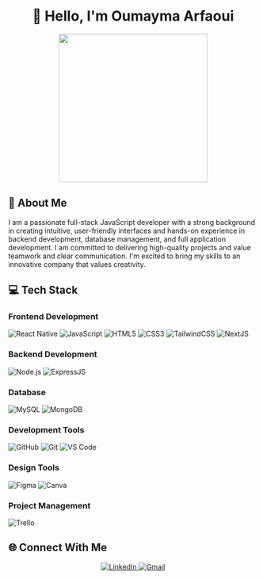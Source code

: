 <h1 align="center">👋 Hello, I'm Oumayma Arfaoui</h1>
<p align="center">

<p align="center">
  <img width="300" src="https://media1.giphy.com/media/v1.Y2lkPTc5MGI3NjExZWdudHE1Mmk2NDE1eDhwMmQ3OHV1Mmd6M20zcWY4NDJxMDNhMDBsMiZlcD12MV9pbnRlcm5hbF9naWZfYnlfaWQmY3Q9Zw/3oKIPnAiaMCws8nOsE/giphy.webp"/>
</p>

## 🚀 About Me
I am a passionate full-stack JavaScript developer with a strong background in creating intuitive, user-friendly interfaces and hands-on experience in backend development, database management, and full application development. I am committed to delivering high-quality projects and value teamwork and clear communication. I'm excited to bring my skills to an innovative company that values creativity.

## 💻 Tech Stack

### Frontend Development
<p align="left">
    <img src="https://img.icons8.com/color/48/000000/react-native.png" alt="React Native" />
    <img src="https://img.icons8.com/color/48/000000/javascript.png" alt="JavaScript" />
    <img src="https://img.icons8.com/color/48/000000/html-5.png" alt="HTML5" />
    <img src="https://img.icons8.com/color/48/000000/css3.png" alt="CSS3" />
    <img src="https://img.icons8.com/color/48/000000/tailwindcss.png" alt="TailwindCSS" />
    <img src="https://img.icons8.com/color/48/000000/nextjs.png" alt="NextJS" />
</p>

### Backend Development
<p align="left">
    <img src="https://img.icons8.com/color/48/000000/nodejs.png" alt="Node.js" />
    <img src="https://img.icons8.com/color/48/000000/express-js.png" alt="ExpressJS" />
</p>

### Database
<p align="left">
    <img src="https://img.icons8.com/color/48/000000/mysql-logo.png" alt="MySQL" />
    <img src="https://img.icons8.com/color/48/000000/mongodb.png" alt="MongoDB" />
</p>

### Development Tools
<p align="left">
    <img src="https://img.icons8.com/ios-filled/50/000000/github.png" alt="GitHub" />
    <img src="https://img.icons8.com/color/48/000000/git.png" alt="Git" />
    <img src="https://img.icons8.com/color/48/000000/visual-studio-code-2019.png" alt="VS Code" />
</p>

### Design Tools
<p align="left">
    <img src="https://img.icons8.com/color/48/000000/figma.png" alt="Figma" />
    <img src="https://img.icons8.com/color/48/000000/canva.png" alt="Canva" />
</p>

### Project Management
<p align="left">
    <img src="https://img.icons8.com/color/48/000000/trello.png" alt="Trello" />
</p>


## 🌐 Connect With Me

<p align="center">
  <a href="https://www.linkedin.com/in/arfaoui-oumayma-598a25242/">
    <img src="https://img.shields.io/badge/LinkedIn-0077B5?style=for-the-badge&logo=linkedin&logoColor=white" alt="LinkedIn" />
  </a>
  <a href="mailto:maymayuki95@gmail.com">
    <img src="https://img.shields.io/badge/Gmail-D14836?style=for-the-badge&logo=gmail&logoColor=white" alt="Gmail" />
  </a>
</p>


